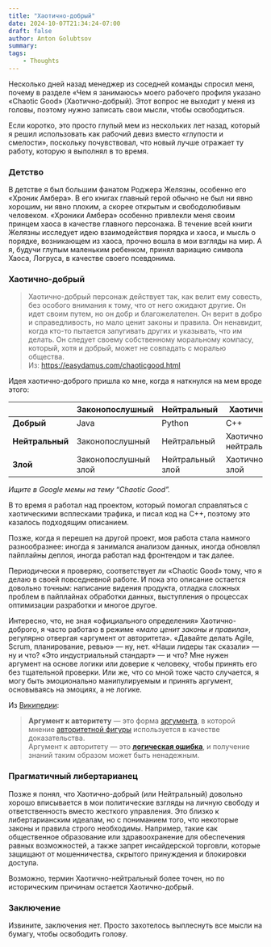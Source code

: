 ```yaml
---
title: "Хаотично-добрый"
date: 2024-10-07T21:34:24-07:00
draft: false
author: Anton Golubtsov
summary:
tags:
    - Thoughts
---
```


Несколько дней назад менеджер из соседней команды спросил меня, почему в разделе «Чем я занимаюсь» моего рабочего профиля указано «Chaotic Good» (Хаотично-добрый). Этот вопрос не выходит у меня из головы, поэтому нужно записать свои мысли, чтобы освободиться.

Если коротко, это просто глупый мем из нескольких лет назад, который я решил использовать как рабочий девиз вместо «глупости и смелости», поскольку почувствовал, что новый лучше отражает ту работу, которую я выполнял в то время.

### Детство

В детстве я был большим фанатом Роджера Желязны, особенно его «Хроник Амбера». В его книгах главный герой обычно не был ни явно хорошим, ни явно плохим, а скорее открытым и свободолюбивым человеком. «Хроники Амбера» особенно привлекли меня своим принцем хаоса в качестве главного персонажа. В течение всей книги Желязны исследует идею взаимодействия порядка и хаоса, и мысль о порядке, возникающем из хаоса, прочно вошла в мои взгляды на мир. А я, будучи глупым маленьким ребенком, принял вариацию символа Хаоса, Логруса, в качестве своего псевдонима.

### Хаотично-добрый

> Хаотично-добрый персонаж действует так, как велит ему совесть, без особого внимания к тому, что от него ожидают другие. Он идет своим путем, но он добр и благожелателен. Он верит в добро и справедливость, но мало ценит законы и правила. Он ненавидит, когда кто-то пытается запугивать других и указывать, что им делать. Он следует своему собственному моральному компасу, который, хотя и добрый, может не совпадать с моралью общества.  
> Из: https://easydamus.com/chaoticgood.html

Идея хаотично-доброго пришла ко мне, когда я наткнулся на мем вроде этого:

|                 | Законопослушный      | Нейтральный      | Хаотичный            |
| --------------- | -------------------- | ---------------- | -------------------- |
| **Добрый**      | Java                 | Python           | C++                  |
| **Нейтральный** | Законопослушный      | Нейтральный      | Хаотично-нейтральный |
| **Злой**        | Законопослушный злой | Нейтральный злой | Хаотично-злой        |

_Ищите в Google мемы на тему “Chaotic Good”._

В то время я работал над проектом, который помогал справляться с хаотическими всплесками трафика, и писал код на C++, поэтому это казалось подходящим описанием.

Позже, когда я перешел на другой проект, моя работа стала намного разнообразнее: иногда я занимался анализом данных, иногда обновлял пайплайны деплоя, иногда работал над фронтендом и так далее.

Периодически я проверяю, соответствует ли «Chaotic Good» тому, что я делаю в своей повседневной работе. И пока это описание остается довольно точным: написание видения продукта, отладка сложных проблем в пайплайнах обработки данных, выступления о процессах оптимизации разработки и многое другое.

Интересно, что, не зная «официального определения» Хаотично-доброго, я часто работаю в режиме _«мало ценит законы и правила»_, регулярно отвергая «аргумент от авторитета». «Давайте делать Agile, Scrum, планирование, ревью» — ну, нет. «Наши лидеры так сказали» — ну и что? «Это индустриальный стандарт» — и что? Мне нужен аргумент на основе логики или доверие к человеку, чтобы принять его без тщательной проверки. Или же, что со мной тоже часто случается, я могу быть эмоционально манипулируемым и принять аргумент, основываясь на эмоциях, а не логике.

Из [Википедии](https://ru.m.wikipedia.org/wiki/Аргумент_к_авторитету):

> **Аргумент к авторитету** — это форма [аргумента](https://ru.m.wikipedia.org/wiki/Аргумент), в которой мнение [авторитетной фигуры](https://ru.m.wikipedia.org/wiki/Авторитет) используется в качестве доказательства.  
> Аргумент к авторитету — это **[логическая ошибка](https://ru.m.wikipedia.org/wiki/Логическая_ошибка)**, и получение знаний таким образом может быть ненадежным.

### Прагматичный либертарианец

Позже я понял, что Хаотично-добрый (или Нейтральный) довольно хорошо вписывается в мои политические взгляды на личную свободу и ответственность вместо жесткого управления. Это близко к либертарианским идеалам, но с пониманием того, что некоторые законы и правила строго необходимы. Например, такие как общественное образование или здравоохранение для обеспечения равных возможностей, а также запрет инсайдерской торговли, которые защищают от мошенничества, скрытого принуждения и блокировки доступа.

Возможно, термин Хаотично-нейтральный более точен, но по историческим причинам остается Хаотично-добрый.

### Заключение

Извините, заключения нет. Просто захотелось выплеснуть все мысли на бумагу, чтобы освободить голову.

